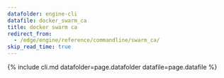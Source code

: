 ```yaml
---
datafolder: engine-cli
datafile: docker_swarm_ca
title: docker swarm ca
redirect_from:
  - /edge/engine/reference/commandline/swarm_ca/
skip_read_time: true
---
```

<!--
This page is automatically generated from Docker's source code. If you want to
suggest a change to the text that appears here, open a ticket or pull request
in the source repository on GitHub:

https://github.com/docker/cli
-->

{% include cli.md datafolder=page.datafolder datafile=page.datafile %}
